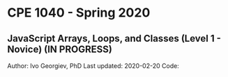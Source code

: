 # CPE 1040 - Spring 2020

## JavaScript Arrays, Loops, and Classes (Level 1 - Novice) (IN PROGRESS)

Author: Ivo Georgiev, PhD
Last updated: 2020-02-20
Code: 

